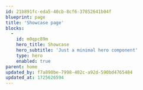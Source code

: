 ```yaml
---
id: 21b891fc-eda5-40cb-8cf6-37852641b04f
blueprint: page
title: 'Showcase page'
blocks:
  -
    id: m0qpc89m
    hero_title: Showcase
    hero_subtitle: 'Just a minimal hero component'
    type: hero
    enabled: true
parent: home
updated_by: f7a890be-7998-402c-a92d-590bd4765484
updated_at: 1725626594
---
```

